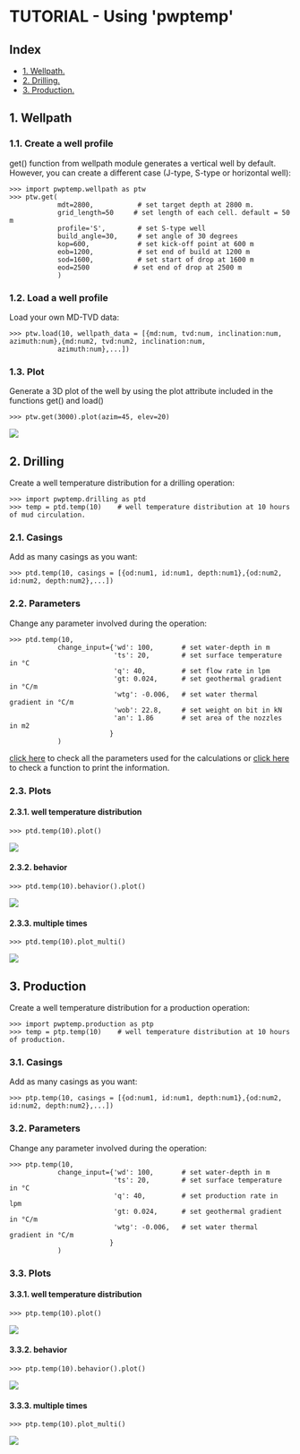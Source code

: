 # TUTORIAL - Using 'pwptemp'

## Index ##

* [1. Wellpath.](#1.-wellpath)
* [2. Drilling.](#2.-drilling)
* [3. Production.](#3.-production)

## 1. Wellpath

### 1.1. Create a well profile
get() function from wellpath module generates a vertical well by default. However, you can create a different case 
(J-type, S-type or horizontal well):

```
>>> import pwptemp.wellpath as ptw
>>> ptw.get( 
            mdt=2800,           # set target depth at 2800 m.
            grid_length=50     # set length of each cell. default = 50 m
            profile='S',        # set S-type well
            build_angle=30,     # set angle of 30 degrees
            kop=600,            # set kick-off point at 600 m
            eob=1200,           # set end of build at 1200 m
            sod=1600,           # set start of drop at 1600 m
            eod=2500           # set end of drop at 2500 m
            )
```

### 1.2. Load a well profile
Load your own MD-TVD data:
```
>>> ptw.load(10, wellpath_data = [{md:num, tvd:num, inclination:num, azimuth:num},{md:num2, tvd:num2, inclination:num, 
            azimuth:num},...])
```

### 1.3. Plot
Generate a 3D plot of the well by using the plot attribute included in the functions get() and load()
```
>>> ptw.get(3000).plot(azim=45, elev=20)
```
![](https://user-images.githubusercontent.com/52009346/78991923-6883a900-7b3a-11ea-80ce-6801950ff20d.PNG)

## 2. Drilling
Create a well temperature distribution for a drilling operation:

```
>>> import pwptemp.drilling as ptd
>>> temp = ptd.temp(10)    # well temperature distribution at 10 hours of mud circulation. 
```

### 2.1. Casings
Add as many casings as you want:
```
>>> ptd.temp(10, casings = [{od:num1, id:num1, depth:num1},{od:num2, id:num2, depth:num2},...])
```

### 2.2. Parameters
Change any parameter involved during the operation:
```
>>> ptd.temp(10, 
            change_input={'wd': 100,       # set water-depth in m
                          'ts': 20,        # set surface temperature in °C
                          'q': 40,         # set flow rate in lpm
                          'gt: 0.024,      # set geothermal gradient in °C/m
                          'wtg': -0.006,   # set water thermal gradient in °C/m
                          'wob': 22.8,     # set weight on bit in kN
                          'an': 1.86       # set area of the nozzles in m2 
                         }
            )
```
[click here](https://github.com/pro-well-plan/pwptemp/blob/master/physics/drilling/inputs.md)
to check all the parameters used for the calculations or
[click here](https://github.com/pro-well-plan/pwptemp/blob/master/docs/pwptemp.drilling.input_info.md)
to check a function to print the information.


### 2.3. Plots
#### 2.3.1. well temperature distribution
```
>>> ptd.temp(10).plot()
```
![](https://user-images.githubusercontent.com/52009346/69182995-5fa22480-0b12-11ea-98cc-8331aeed5c1c.png)

#### 2.3.2. behavior
```
>>> ptd.temp(10).behavior().plot()
```
![](https://user-images.githubusercontent.com/52009346/78992254-21e27e80-7b3b-11ea-891f-43b961855b08.PNG)

#### 2.3.3. multiple times
```
>>> ptd.temp(10).plot_multi()
```
![](https://user-images.githubusercontent.com/52009346/78992817-7c300f00-7b3c-11ea-9c2e-73f0dd32840e.PNG)

## 3. Production
Create a well temperature distribution for a production operation:

```
>>> import pwptemp.production as ptp
>>> temp = ptp.temp(10)    # well temperature distribution at 10 hours of production. 
```

### 3.1. Casings
Add as many casings as you want:
```
>>> ptp.temp(10, casings = [{od:num1, id:num1, depth:num1},{od:num2, id:num2, depth:num2},...])
```

### 3.2. Parameters
Change any parameter involved during the operation:
```
>>> ptp.temp(10, 
            change_input={'wd': 100,       # set water-depth in m
                          'ts': 20,        # set surface temperature in °C
                          'q': 40,         # set production rate in lpm
                          'gt: 0.024,      # set geothermal gradient in °C/m
                          'wtg': -0.006,   # set water thermal gradient in °C/m
                         }
            )
```

### 3.3. Plots
#### 3.3.1. well temperature distribution
```
>>> ptp.temp(10).plot()
```
![](https://user-images.githubusercontent.com/52009346/78993027-109a7180-7b3d-11ea-9cf9-722c007292d1.PNG)

#### 3.3.2. behavior
```
>>> ptp.temp(10).behavior().plot()
```
![](https://user-images.githubusercontent.com/52009346/78992954-d4ffa780-7b3c-11ea-9507-a4273a501eb7.PNG)

#### 3.3.3. multiple times
```
>>> ptp.temp(10).plot_multi()
```
![](https://user-images.githubusercontent.com/52009346/78992876-a5509f80-7b3c-11ea-99c8-4d654d755584.PNG)
